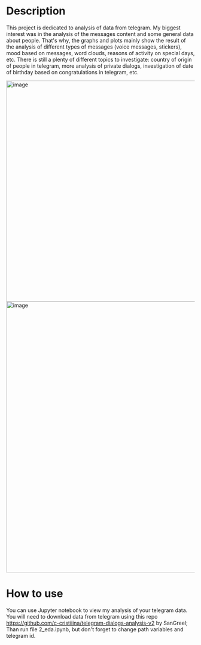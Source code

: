 # Description
This project is dedicated to analysis of data from telegram. My biggest interest was in the analysis of the messages content and some general data about people. That's why, the graphs and plots mainly show the result of the analysis of different types of messages (voice messages, stickers), mood based on messages, word clouds, reasons of activity on special days, etc. There is still a plenty of different topics to investigate: country of origin of people in telegram, more analysis of private dialogs, investigation of date of birthday based on congratulations in telegram, etc.

<img width="589" alt="image" src="https://user-images.githubusercontent.com/52323594/167229200-bb4e2f75-a028-449b-a052-3932582ab15f.png">

<img width="724" alt="image" src="https://user-images.githubusercontent.com/52323594/166342549-00946ed1-19f0-48f3-a9f1-54332bcf6fff.png">

# How to use
You can use Jupyter notebook to view my analysis of your telegram data.
You will need to download data from telegram using this repo https://github.com/c-cristiiina/telegram-dialogs-analysis-v2 by SanGreel;
Than run file 2_eda.ipynb, but don't forget to change path variables and telegram id.

